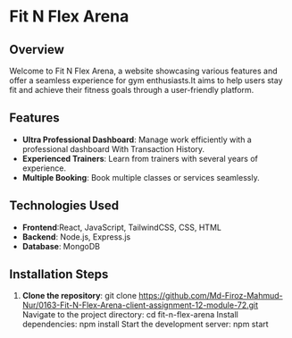 # Fit N Flex Arena

## Overview

Welcome to Fit N Flex Arena, a website showcasing various features and offer a seamless experience for gym enthusiasts.It aims to help users stay fit and achieve their fitness goals through a user-friendly platform.

## Features

- **Ultra Professional Dashboard**: Manage work efficiently with a professional dashboard With Transaction History.
- **Experienced Trainers**: Learn from trainers with several years of experience.
- **Multiple Booking**: Book multiple classes or services seamlessly.

## Technologies Used

- **Frontend**:React, JavaScript, TailwindCSS, CSS, HTML
- **Backend**: Node.js, Express.js
- **Database**: MongoDB

## Installation Steps

1. **Clone the repository**:
   git clone https://github.com/Md-Firoz-Mahmud-Nur/0163-Fit-N-Flex-Arena-client-assignment-12-module-72.git
   Navigate to the project directory:
   cd fit-n-flex-arena
   Install dependencies:
   npm install
   Start the development server:
   npm start
